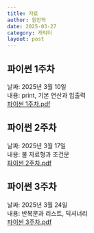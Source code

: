 ```yaml
---
title: 자료
author: 원찬혁
date: 2025-03-27
category: 캐릭터
layout: post
---
```


## 파이썬 1주차
날짜: 2025년 3월 10일<br>
내용: print, 기본 연산과 입출력<br>
<a href="../data/파이썬 1주차.pdf">파이썬 1주차.pdf</a>

## 파이썬 2주차
날짜: 2025년 3월 17일<br>
내용: 불 자료형과 조건문<br>
<a href="../data/파이썬 2주차.pdf">파이썬 2주차.pdf</a>

## 파이썬 3주차
날짜: 2025년 3월 24일<br>
내용: 반복문과 리스트, 딕셔너리<br>
<a href="../data/파이썬 3주차.pdf">파이썬 3주차.pdf</a>
